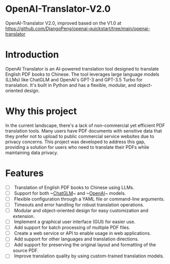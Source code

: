 # OpenAI-Translator-V2.0
OpenAI-Translator V2.0, improved based on the V1.0 at https://github.com/DjangoPeng/openai-quickstart/tree/main/openai-translator

# Introduction
OpenAI Translator is an AI-powered translation tool designed to translate English PDF books to Chinese. The tool leverages large language models (LLMs) like ChatGLM and OpenAI's GPT-3 and GPT-3.5 Turbo for translation. It's built in Python and has a flexible, modular, and object-oriented design.

# Why this project
In the current landscape, there's a lack of non-commercial yet efficient PDF translation tools. Many users have PDF documents with sensitive data that they prefer not to upload to public commercial service websites due to privacy concerns. This project was developed to address this gap, providing a solution for users who need to translate their PDFs while maintaining data privacy.

# Features
- [ ]  Translation of English PDF books to Chinese using LLMs.
- [ ]  Support for both ~[ChatGLM](https://github.com/THUDM/ChatGLM-6B)~ and ~[OpenAI](https://platform.openai.com/docs/models)~ models.
- [ ]  Flexible configuration through a YAML file or command-line arguments.
- [ ]  Timeouts and error handling for robust translation operations.
- [ ]  Modular and object-oriented design for easy customization and extension.
- [ ]  Implement a graphical user interface (GUI) for easier use.
- [ ]  Add support for batch processing of multiple PDF files.
- [ ]  Create a web service or API to enable usage in web applications.
- [ ]  Add support for other languages and translation directions.
- [ ]  Add support for preserving the original layout and formatting of the source PDF.
- [ ]  Improve translation quality by using custom-trained translation models.
